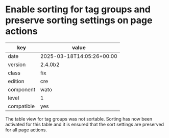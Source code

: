 [//]: # (werk v2)
# Enable sorting for tag groups and preserve sorting settings on page actions

key        | value
---------- | ---
date       | 2025-03-18T14:05:26+00:00
version    | 2.4.0b2
class      | fix
edition    | cre
component  | wato
level      | 1
compatible | yes

The table view for tag groups was not sortable.
Sorting has now been activated for this table and it is ensured that the sort settings are preserved for all page actions.
